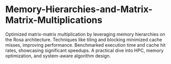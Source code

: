 # Memory-Hierarchies-and-Matrix-Matrix-Multiplications
Optimized matrix-matrix multiplication by leveraging memory hierarchies on the Rosa architecture. Techniques like tiling and blocking minimized cache misses, improving performance. Benchmarked execution time and cache hit rates, showcasing significant speedups. A practical dive into HPC, memory optimization, and system-aware algorithm design.
